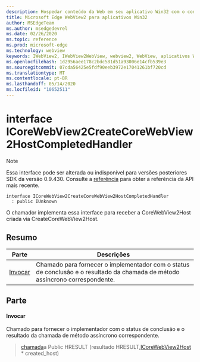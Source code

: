 ```yaml
---
description: Hospedar conteúdo da Web em seu aplicativo Win32 com o controle WebView2 do Microsoft Edge
title: Microsoft Edge WebView2 para aplicativos Win32
author: MSEdgeTeam
ms.author: msedgedevrel
ms.date: 02/26/2020
ms.topic: reference
ms.prod: microsoft-edge
ms.technology: webview
keywords: IWebView2, IWebView2WebView, webview2, WebView, aplicativos Win32, Win32, Edge, ICoreWebView2, ICoreWebView2Host, controle do navegador, HTML Edge
ms.openlocfilehash: 1d2956aee178c2bdc581d51a93006e14cfb539e3
ms.sourcegitcommit: 07cda56425e5fdf90eeb3972e17041261bf720cd
ms.translationtype: MT
ms.contentlocale: pt-BR
ms.lasthandoff: 05/14/2020
ms.locfileid: "10652511"
---
```

# interface ICoreWebView2CreateCoreWebView2HostCompletedHandler 

> [!NOTE]
> Essa interface pode ser alterada ou indisponível para versões posteriores SDK da versão 0.9.430. Consulte a [referência](../../../webview2-api-reference.md) para obter a referência da API mais recente.

```
interface ICoreWebView2CreateCoreWebView2HostCompletedHandler
  : public IUnknown
```

O chamador implementa essa interface para receber a CoreWebView2Host criada via CreateCoreWebView2Host.

## Resumo

 Parte                        | Descrições
--------------------------------|---------------------------------------------
[Invocar](#invoke) | Chamado para fornecer o implementador com o status de conclusão e o resultado da chamada de método assíncrono correspondente.

## Parte

#### Invocar 

Chamado para fornecer o implementador com o status de conclusão e o resultado da chamada de método assíncrono correspondente.

> [chamada](#invoke)a Public HRESULT (resultado HRESULT,[ICoreWebView2Host](ICoreWebView2Host.md) * created_host)

